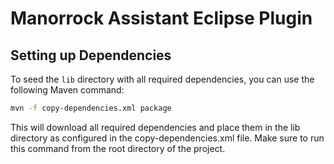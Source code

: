 # Manorrock Assistant Eclipse Plugin

## Setting up Dependencies

To seed the `lib` directory with all required dependencies, you can use the following Maven command:

```bash
mvn -f copy-dependencies.xml package
```

This will download all required dependencies and place them in the lib directory as configured in the copy-dependencies.xml file. Make sure to run this command from the root directory of the project.
